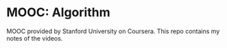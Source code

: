 MOOC: Algorithm
==================
MOOC provided by Stanford University on Coursera. This repo contains my notes of the videos.
